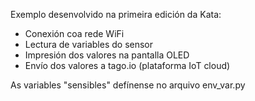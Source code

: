 Exemplo desenvolvido na primeira edición da Kata:
- Conexión coa rede WiFi
- Lectura de variables do sensor
- Impresión dos valores na pantalla OLED
- Envío dos valores a tago.io (plataforma IoT cloud)

As variables "sensibles" defínense no arquivo env_var.py 
